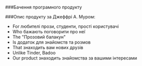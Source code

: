 ###Бачення програмного продукту

###Опис продукту за Джеффрі А. Муром:

 + For любителі прози, студенти, прості користувачі
 + Who бажають поговорити про неї
 + The "Прозовий балакун"
 + Is додаток для знайомств та розмов
 + That знаходить вам нових друзів
 + Unlike Tinder, Badoo
 + Our product знаходить знайомства за вашими інтересами
